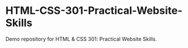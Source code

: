 # HTML-CSS-301-Practical-Website-Skills
Demo repository for HTML &amp; CSS 301: Practical Website Skills.
